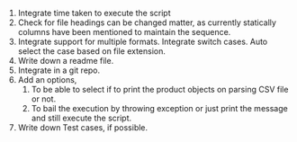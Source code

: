 1. Integrate time taken to execute the script
2. Check for file headings can be changed matter, as currently statically columns have been mentioned to maintain the sequence.
3. Integrate support for multiple formats. Integrate switch cases. Auto select the case based on file extension.
4. Write down a readme file.
5. Integrate in a git repo.
6. Add an options,
    1. To be able to select if to print the product objects on parsing CSV file or not.
    2. To bail the execution by throwing exception or just print the message and still execute the script.
7. Write down Test cases, if possible.